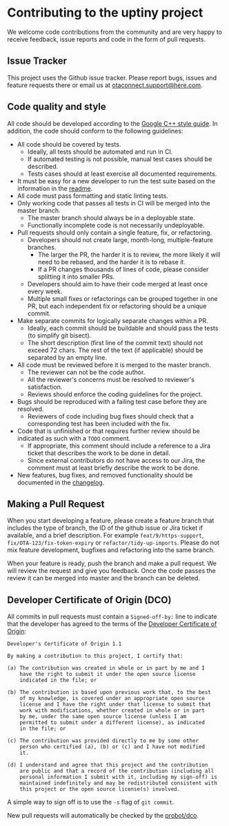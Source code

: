 Contributing to the uptiny project
=====

We welcome code contributions from the community and are very happy to receive feedback, issue reports and code in the form of pull requests.

Issue Tracker
----

This project uses the Github issue tracker. Please report bugs, issues and feature requests there or email us at otaconnect.support@here.com.

Code quality and style
----

All code should be developed according to the [Google C++ style guide](https://google.github.io/styleguide/cppguide.html). In addition, the code should conform to the following guidelines:

* All code should be covered by tests.
   - Ideally, all tests should be automated and run in CI.
   - If automated testing is not possible, manual test cases should be described.
   - Tests cases should at least exercise all documented requirements.
* It must be easy for a new developer to run the test suite based on the information in the [readme](README.adoc).
* All code must pass formatting and static linting tests.
* Only working code that passes all tests in CI will be merged into the master branch.
   - The master branch should always be in a deployable state.
   - Functionally incomplete code is not necessarily undeployable.
* Pull requests should only contain a single feature, fix, or refactoring.
   - Developers should not create large, month-long, multiple-feature branches.
     - The larger the PR, the harder it is to review, the more likely it will need to be rebased, and the harder it is to rebase it.
     - If a PR changes thousands of lines of code, please consider splitting it into smaller PRs.
   - Developers should aim to have their code merged at least once every week.
   - Multiple small fixes or refactorings can be grouped together in one PR, but each independent fix or refactoring should be a unique commit.
* Make separate commits for logically separate changes within a PR.
   - Ideally, each commit should be buildable and should pass the tests (to simplify git bisect).
   - The short description (first line of the commit text) should not exceed 72 chars. The rest of the text (if applicable) should be separated by an empty line.
* All code must be reviewed before it is merged to the master branch.
   - The reviewer can not be the code author.
   - All the reviewer's concerns must be resolved to reviewer's satisfaction.
   - Reviews should enforce the coding guidelines for the project.
* Bugs should be reproduced with a failing test case before they are resolved.
   - Reviewers of code including bug fixes should check that a corresponding test has been included with the fix.
* Code that is unfinished or that requires further review should be indicated as such with a `TODO` comment.
   - If appropriate, this comment should include a reference to a Jira ticket that describes the work to be done in detail.
   - Since external contributors do not have access to our Jira, the comment must at least briefly describe the work to be done.
* New features, bug fixes, and removed functionality should be documented in the [changelog](CHANGELOG.md).

Making a Pull Request
----

When you start developing a feature, please create a feature branch that includes the type of branch, the ID of the github issue or Jira ticket if available, and a brief description. For example `feat/9/https-support`, `fix/OTA-123/fix-token-expiry` or `refactor/tidy-up-imports`. Please do not mix feature development, bugfixes and refactoring into the same branch.

When your feature is ready, push the branch and make a pull request. We will review the request and give you feedback. Once the code passes the review it can be merged into master and the branch can be deleted.

Developer Certificate of Origin (DCO)
----

All commits in pull requests must contain a `Signed-off-by:` line to indicate that the developer has agreed to the terms of the [Developer Certificate of Origin](https://developercertificate.org):

~~~~
Developer's Certificate of Origin 1.1

By making a contribution to this project, I certify that:

(a) The contribution was created in whole or in part by me and I
    have the right to submit it under the open source license
    indicated in the file; or

(b) The contribution is based upon previous work that, to the best
    of my knowledge, is covered under an appropriate open source
    license and I have the right under that license to submit that
    work with modifications, whether created in whole or in part
    by me, under the same open source license (unless I am
    permitted to submit under a different license), as indicated
    in the file; or

(c) The contribution was provided directly to me by some other
    person who certified (a), (b) or (c) and I have not modified
    it.

(d) I understand and agree that this project and the contribution
    are public and that a record of the contribution (including all
    personal information I submit with it, including my sign-off) is
    maintained indefinitely and may be redistributed consistent with
    this project or the open source license(s) involved.
~~~~

A simple way to sign off is to use the `-s` flag of `git commit`.

New pull requests will automatically be checked by the [probot/dco](https://probot.github.io/apps/dco/).
